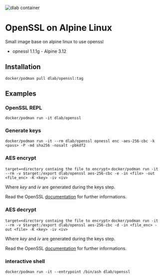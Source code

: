 ![dlab container](https://github.com/dual-lab/dlab-containerized)

# OpenSSL on Alpine Linux

Small image base on alpine linux to use openssl

- opnessl 1.1.1g - Alpine 3.12

## Installation

`docker/podman pull dlab/openssl:tag`

## Examples

### OpenSSL REPL

`docker/podman run -it dlab/openssl`

### Generate keys

`docker/podman run -it --rm dlab/openssl opnessl enc -aes-256-cbc -k <pass> -P -md sha256 -nosalt -pbkdf2`

### AES encrypt

`target=<directory containg the file to encrypt>`
`docker/podman run -it --rm -v $target:/export dlab/openssl aes-256-cbc -e -in <file> -out <file_enc> -K <key> -iv <iv>`

Where _key_ and _iv_ are generated during the keys step.

Read the OpenSSL [documentation](https://www.openssl.org/docs/) for further informations.

### AES decrypt

`target=<directory containg the file to encrypt>`
`docker/podman run -it --rm -v $target:/export dlab/openssl aes-256-cbc -d -in <file_enc> -out <file> -K <key> -iv <iv>`

Where _key_ and _iv_ are generated during the keys step.

Read the OpenSSL [documentation](https://www.openssl.org/docs/) for further informations.

### interactive shell

`docker/podman run -it --entrypoint /bin/ash dlab/openssl`


